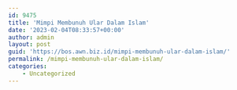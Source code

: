 ```yaml
---
id: 9475
title: 'Mimpi Membunuh Ular Dalam Islam'
date: '2023-02-04T08:33:57+00:00'
author: admin
layout: post
guid: 'https://bos.awn.biz.id/mimpi-membunuh-ular-dalam-islam/'
permalink: /mimpi-membunuh-ular-dalam-islam/
categories:
    - Uncategorized
---
```


